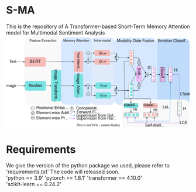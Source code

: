 # S-MA
This is the repository of A Transformer-based Short-Term Memory Attention model for Multimodal Sentiment Analysis
![image](https://github.com/Doyken/S-MA/blob/main/S-MA.svg)
# Requirements
We give the version of the python package we used, please refer to 'requirements.txt'
The code will released soon.  
  'python == 3.9' 
  'pytorch == 1.8.1' 
  'transformer == 4.10.0'  
  'scikit-learn == 0.24.2'
